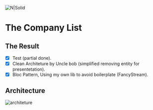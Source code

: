 ![N|Solid](logo_ioasys.png)
# The Company List

## The Result
- [x] Test (partial done).
- [x] Clean Architeture by Uncle bob (simplified removing entity for presentetation).
- [x] Bloc Pattern, Using my own lib to avoid boilerplate (FancyStream).

## Architecture
![architeture](https://user-images.githubusercontent.com/151217/107596502-a6d47380-6bf6-11eb-8adc-2591c9fd538b.jpg)


 
